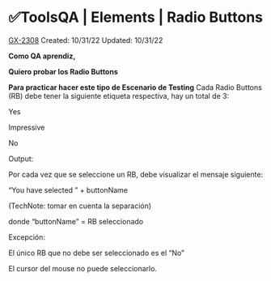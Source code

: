 # ✅ToolsQA | Elements | Radio Buttons

[GX-2308](https://upexgalaxy3.atlassian.net/browse/GX-2308) Created: 10/31/22 Updated: 10/31/22

**Como QA aprendiz,**

**Quiero probar los Radio Buttons**

**Para practicar hacer este tipo de Escenario de Testing**
Cada Radio Buttons (RB) debe tener la siguiente etiqueta respectiva, hay un total de 3:

Yes

Impressive

No

Output:

Por cada vez que se seleccione un RB, debe visualizar el mensaje siguiente:

 “You have selected ” + buttonName

(TechNote: tomar en cuenta la separación)

donde “buttonName” = RB seleccionado

Excepción:

El único RB que no debe ser seleccionado es el “No” 

El cursor del mouse no puede seleccionarlo.

